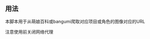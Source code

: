 <!--
 * @Author: MomoTori
 * @Date: 2022-02-21 21:31:17
 * @LastEditors: MomoTori
 * @LastEditTime: 2022-02-21 21:32:20
 * @FilePath: \SmallTools\CrawlIMGURL\README.md
 * @Description: 
 * Copyright (c) 2022 by MomoTori, All Rights Reserved. 
-->

## 用法

本脚本用于从萌娘百科或bangumi爬取对应项目或角色的图像对应的URL

注意使用前关闭网络代理